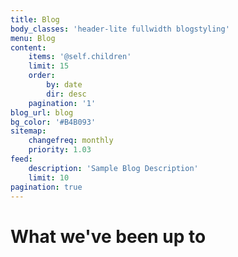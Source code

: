 ```yaml
---
title: Blog
body_classes: 'header-lite fullwidth blogstyling'
menu: Blog
content:
    items: '@self.children'
    limit: 15
    order:
        by: date
        dir: desc
    pagination: '1'
blog_url: blog
bg_color: '#B4B093'
sitemap:
    changefreq: monthly
    priority: 1.03
feed:
    description: 'Sample Blog Description'
    limit: 10
pagination: true
---
```


# What we've been up to

